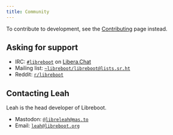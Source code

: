 ```yaml
---
title: Community
---
```


To contribute to development, see the [Contributing](../contrib) page instead.

## Asking for support

- IRC: [`#libreboot`](https://web.libera.chat/#libreboot) on
  [Libera.Chat](https://libera.chat)
- Mailing list:
  [`~libreboot/libreboot@lists.sr.ht`](https://lists.sr.ht/~libreboot/libreboot)
- Reddit: [`r/libreboot`](https://reddit.com/r/libreboot/)

## Contacting Leah

Leah is the head developer of Libreboot.

- Mastodon: [`@libreleah@mas.to`](https://mas.to/@libreleah)
- Email: [`leah@libreboot.org`](mailto:leah@libreboot.org)
